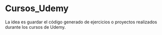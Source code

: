 # Cursos_Udemy
La idea es guardar el código generado de ejercicios o proyectos realizados durante los cursos de Udemy.
